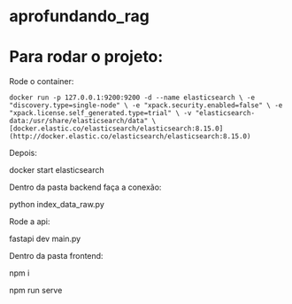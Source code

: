 # aprofundando_rag

# Para rodar o projeto:
Rode o container:

`docker run -p 127.0.0.1:9200:9200 -d --name elasticsearch \
-e "discovery.type=single-node" \
-e "xpack.security.enabled=false" \
-e "xpack.license.self_generated.type=trial" \
-v "elasticsearch-data:/usr/share/elasticsearch/data" \
[docker.elastic.co/elasticsearch/elasticsearch:8.15.0](http://docker.elastic.co/elasticsearch/elasticsearch:8.15.0)`

Depois:

docker start elasticsearch

Dentro da pasta backend faça a conexão:

python index_data_raw.py

Rode a api:

fastapi dev main.py

Dentro da pasta frontend:

npm i

npm run serve
